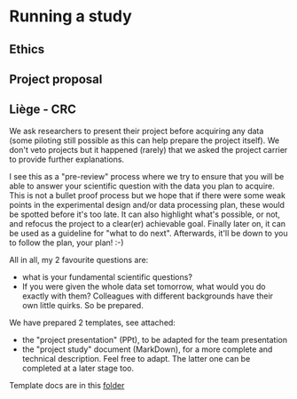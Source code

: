 # Running a study
## Ethics
## Project proposal
## Liège - CRC

We ask researchers to present their project before acquiring any data (some piloting still possible as this can help prepare the project itself).  We don't veto projects but it happened (rarely) that we asked the project carrier to provide further explanations.

I see this as a "pre-review" process where we try to ensure that you will be able to answer your scientific question with the data you plan to acquire. This is not a bullet proof process but we hope that if there were some weak points in the experimental design and/or data processing plan, these would be spotted before it's too late. It can also highlight what's possible, or not, and refocus the project to a clear(er) achievable goal. Finally later on, it can be used as a guideline for "what to do next". Afterwards, it'll be down to you to follow the plan, your plan! :-)

All in all, my 2 favourite questions are:
- what is your fundamental scientific questions?
- If you were given the whole data set tomorrow, what would you do exactly with them?
Colleagues with different backgrounds have their own little quirks. So be prepared. 

We have prepared 2 templates, see attached:
- the "project presentation" (PPt), to be adapted for the team presentation
- the "project study" document (MarkDown), for a more complete and technical description.
Feel free to adapt. The latter one can be completed at a later stage too.

Template docs are in this [folder](https://drive.google.com/drive/folders/1XRmaymquzeKjfpLNAFFaLy5snDf2NazS?usp=sharing
)
